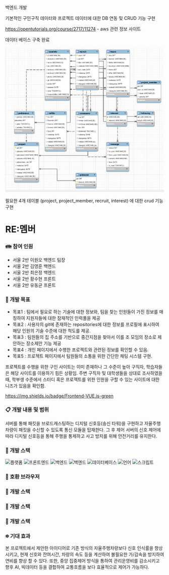 백엔드 개발

기본적인 구인구직 데이터와 프로젝트 데이터에 대한 DB 연동 및 CRUD 기능 구현

https://opentutorials.org/course/2717/11274
    - aws 관련 정보 사이트
    
데이터 베이스 구축 완료

![ERD](./ERD.png)

필요한 4개 테이블 (project, project_member, recruit, interest) 에 대한 crud 기능 구현

# RE:멤버


### :family: 참여 인원
- 서울 2반 이원오 백엔드 팀장  <br>
- 서울 2반 김영훈 백엔드<br>
- 서울 2반 최은정 백엔드<br>
- 서울 2반 황수현 프론트<br>
- 서울 2반 유동균 프론트<br>

### :scroll: 개발 목표
- 목표1 : 팀에서 필요로 하는 기술에 대한 정보와, 팀을 찾는 인원들이 가진 정보를 매칭하여 지원자들에 대한 잠재적인 인력풀을 제공
- 목표2 : 사용자의 git에 존재하는 repositories에 대한 정보를 프로필에 표시하여 해당 인원의 기술 수준에 대한 척도를 제공.
- 목표3 : 팀원들의 집 주소를 기반으로 중간지점을 찾아서 이를 조 모임의 장소로 제안하는 장소제안 기능 제공
- 목표4 : 개인 페이지에서 수행한 프로젝트와 관련된 정보를 확인할 수 있음.
- 목표5 : 프로젝트 페이지에서 팀원들의 소통을 위한 간단한 채팅 시스템 구현.



프로젝트를 수행을 위한 구인 사이트는 이미 존재하나 그 수준이 높아 구직자, 학습자들은 해당 사이트를 이용하기 힘든 상황임.
주변 구직자 및 대학생들을 상대로 조사하였을 때, 학부생 수준에서 스터디 혹은 프로젝트를 위한 인원을 구할 수 있는 사이트에 대한 니즈가 있음을 확인함.


https://img.shields.io/badge/Frontend-VUE.js-green

### :clipboard: 개발 내용 및 범위
서버를 통해 패킷을 브로드캐스팅하는 디지털 신호등(송신 타워)을 구현하고 자율주행차량이 패킷을 수신할 수 있도록 통신 모듈을 탑재한다. 그 후 제어 서버의 신호 제어에 따라 디지털 신호등을 통해 주행을 통제하고 사고 방지를 위해 안전거리를 유지한다.


### :wrench: 개발 스택
![플랫폼](https://img.shields.io/badge/platform-Web-purple)
![프론트엔드](https://img.shields.io/badge/Frontend-VUE.js-green)
![백엔드](https://img.shields.io/badge/Backend-Spring-blue)
![백엔드](https://img.shields.io/badge/Backend-MyBatis-blue)
![데이터베이스](https://img.shields.io/badge/DB-MySQL-yellow)
![언어](https://img.shields.io/badge/language-JAVA,__Javascript-brown)
![스크립트](https://img.shields.io/badge/Script-sock.js-red)

### :wrench: 호환 브라우저



### :wrench: 개발 스택
### :wrench: 개발 스택
### :wrench: 개발 스택




### :six_pointed_star: 기대 효과
본 프로젝트에서 제안한 아이디어로 기존 방식의 자율주행차량보다 신호 인식률을 향상시키고, 현재 신호와 잔여시간, 차량의 속도 등을 계산하여 불필요한 가/감속을 방지하여 연비를 향상 할 수 있다. 또한, 중앙 집중제어 방식을 통하여 관리운영비를 감소시키고 향후 AI, 빅데이터 등을 결합하여 교통흐름을 보다 효율적으로 제어가 가능하다.


